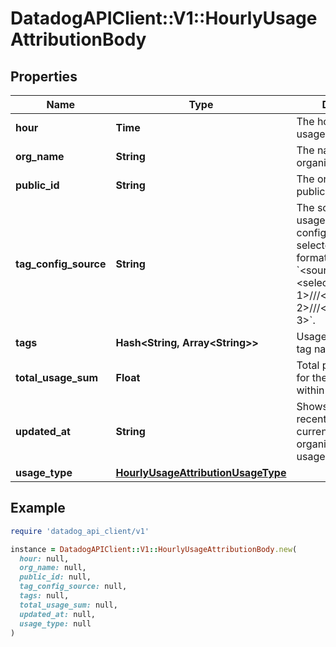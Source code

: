 # DatadogAPIClient::V1::HourlyUsageAttributionBody

## Properties

| Name                  | Type                                                                      | Description                                                                                                                                                                                                  | Notes      |
| --------------------- | ------------------------------------------------------------------------- | ------------------------------------------------------------------------------------------------------------------------------------------------------------------------------------------------------------ | ---------- |
| **hour**              | **Time**                                                                  | The hour for the usage.                                                                                                                                                                                      | [optional] |
| **org_name**          | **String**                                                                | The name of the organization.                                                                                                                                                                                | [optional] |
| **public_id**         | **String**                                                                | The organization public ID.                                                                                                                                                                                  | [optional] |
| **tag_config_source** | **String**                                                                | The source of the usage attribution tag configuration and the selected tags in the format of &#x60;&lt;source_org_name&gt;:::&lt;selected tag 1&gt;///&lt;selected tag 2&gt;///&lt;selected tag 3&gt;&#x60;. | [optional] |
| **tags**              | **Hash&lt;String, Array&lt;String&gt;&gt;**                               | Usage Summary by tag name.                                                                                                                                                                                   | [optional] |
| **total_usage_sum**   | **Float**                                                                 | Total product usage for the given tags within the hour.                                                                                                                                                      | [optional] |
| **updated_at**        | **String**                                                                | Shows the most recent hour in the current month for all organizations where usages are calculated.                                                                                                           | [optional] |
| **usage_type**        | [**HourlyUsageAttributionUsageType**](HourlyUsageAttributionUsageType.md) |                                                                                                                                                                                                              | [optional] |

## Example

```ruby
require 'datadog_api_client/v1'

instance = DatadogAPIClient::V1::HourlyUsageAttributionBody.new(
  hour: null,
  org_name: null,
  public_id: null,
  tag_config_source: null,
  tags: null,
  total_usage_sum: null,
  updated_at: null,
  usage_type: null
)
```
